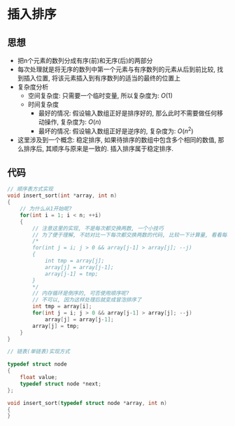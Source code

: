 # 插入排序

## 思想

- 把n个元素的数列分成有序(前)和无序(后)的两部分
- 每次处理就是将无序的数列中第一个元素与有序数列的元素从后到前比较, 找到插入位置, 将该元素插入到有序数列的适当的最终的位置上
- 复杂度分析
    - 空间复杂度: 只需要一个临时变量, 所以复杂度为: $O(1)$
    - 时间复杂度
        - 最好的情况: 假设输入数组正好是排序好的, 那么此时不需要做任何移动操作, 复杂度为: $O(n)$
        - 最坏的情况: 假设输入数组正好是逆序的, 复杂度为: $O(n^2)$
- 这里涉及到一个概念: 稳定排序, 如果待排序的数组中包含多个相同的数值, 那么排序后, 其顺序与原来是一致的. 插入排序属于稳定排序.

## 代码

```C
// 顺序表方式实现
void insert_sort(int *array, int n)
{
    // 为什么从1开始呢?
    for(int i = 1; i < n; ++i)
    {
        // 注意这里的实现, 不是每次都交换两数, 一个小技巧
        // 为了便于理解, 不妨对比一下每次都交换两数的代码, 比较一下计算量, 看看每次都交换时其中的规律
        /*
        for(int j = i; j > 0 && array[j-1] > array[j]; --j)
        {
            int tmp = array[j];
            array[j] = array[j-1];
            array[j-1] = tmp;
        }
        */
        // 内存循环是倒序的, 可否使用顺序呢?
        // 不可以, 因为这样处理后就变成冒泡排序了
        int tmp = array[i];
        for(int j = i; j > 0 && array[j-1] > array[j]; --j)
            array[j] = array[j-1];
        array[j] = tmp;
    }
}

// 链表(单链表)实现方式

typedef struct node
{
    float value;
    typedef struct node *next;
};

void insert_sort(typedef struct node *array, int n)
{
}
```

